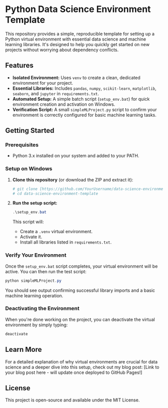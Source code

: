 # Python Data Science Environment Template

This repository provides a simple, reproducible template for setting up a Python virtual environment with essential data science and machine learning libraries. It's designed to help you quickly get started on new projects without worrying about dependency conflicts.

## Features

* **Isolated Environment:** Uses `venv` to create a clean, dedicated environment for your project.
* **Essential Libraries:** Includes `pandas`, `numpy`, `scikit-learn`, `matplotlib`, `seaborn`, and `jupyter` in `requirements.txt`.
* **Automated Setup:** A simple batch script (`setup_env.bat`) for quick environment creation and activation on Windows.
* **Verification Script:** A small `simpleMLProject.py` script to confirm your environment is correctly configured for basic machine learning tasks.

## Getting Started

### Prerequisites

* Python 3.x installed on your system and added to your PATH.

### Setup on Windows

1.  **Clone this repository** (or download the ZIP and extract it):
    ```bash
    # git clone [https://github.com/YourUsername/data-science-environment-template.git](https://github.com/YourUsername/data-science-environment-template.git)
    # cd data-science-environment-template
    ```

2.  **Run the setup script:**
    ```powershell
    .\setup_env.bat
    ```
    This script will:
    * Create a `.venv` virtual environment.
    * Activate it.
    * Install all libraries listed in `requirements.txt`.

### Verify Your Environment

Once the `setup_env.bat` script completes, your virtual environment will be active. You can then run the test script:

```powershell
python simpleMLProject.py
```

You should see output confirming successful library imports and a basic machine learning operation.

### Deactivating the Environment
When you're done working on the project, you can deactivate the virtual environment by simply typing:
```powershell
deactivate
```

## Learn More

For a detailed explanation of why virtual environments are crucial for data science and a deeper dive into this setup, check out my blog post:
[Link to your blog post here - will update once deployed to GitHub Pages!]

## License

This project is open-source and available under the MIT License.